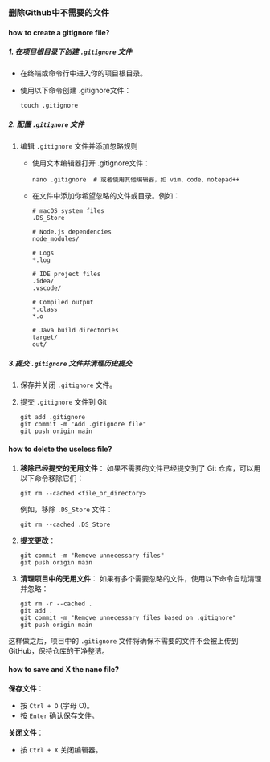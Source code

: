 ### 删除Github中不需要的文件



#### how to create a gitignore file?

##### 1. 在项目根目录下创建 `.gitignore` 文件

- 在终端或命令行中进入你的项目根目录。

- 使用以下命令创建 .gitignore文件：

  ```
  touch .gitignore
  ```

##### 2. 配置 `.gitignore` 文件

1. 编辑 `.gitignore` 文件并添加忽略规则

   - 使用文本编辑器打开 .gitignore文件：

     ```
     nano .gitignore  # 或者使用其他编辑器，如 vim、code、notepad++
     ```

   - 在文件中添加你希望忽略的文件或目录。例如：

     ```
     # macOS system files
     .DS_Store
     
     # Node.js dependencies
     node_modules/
     
     # Logs
     *.log
     
     # IDE project files
     .idea/
     .vscode/
     
     # Compiled output
     *.class
     *.o
     
     # Java build directories
     target/
     out/
     ```

##### 3.提交 `.gitignore` 文件并清理历史提交

1. 保存并关闭 `.gitignore` 文件。

2. 提交 `.gitignore` 文件到 Git

   ```
   git add .gitignore
   git commit -m "Add .gitignore file"
   git push origin main
   ```



#### how to delete  the useless file?

1. **移除已经提交的无用文件**： 如果不需要的文件已经提交到了 Git 仓库，可以用以下命令移除它们：

   ```
   git rm --cached <file_or_directory>
   ```

   例如，移除 `.DS_Store` 文件：

   ```
   git rm --cached .DS_Store
   ```

2. **提交更改**：

   ```
   git commit -m "Remove unnecessary files"
   git push origin main
   ```

3. **清理项目中的无用文件**： 如果有多个需要忽略的文件，使用以下命令自动清理并忽略：

   ```
   git rm -r --cached .
   git add .
   git commit -m "Remove unnecessary files based on .gitignore"
   git push origin main
   ```

这样做之后，项目中的 `.gitignore` 文件将确保不需要的文件不会被上传到 GitHub，保持仓库的干净整洁。



#### how to save and X the nano file?	

**保存文件**：

- 按 `Ctrl + O` (字母 O)。
- 按 `Enter` 确认保存文件。

**关闭文件**：

- 按 `Ctrl + X` 关闭编辑器。
